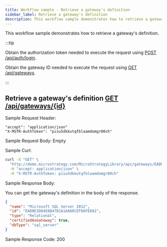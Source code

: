 ```yaml
---
title: Workflow sample - Retrieve a gateway's definition
sidebar_label: Retrieve a gateway's definition
description: This workflow sample demonstrates how to retrieve a gateway's definition.
---
```


<Available since="2021 Update 9" />

This workflow sample demonstrates how to retrieve a gateway's definition.

:::tip

Obtain the authorization token needed to execute the request using [POST /api/auth/login](https://demo.microstrategy.com/MicroStrategyLibrary/api-docs/index.html#/Authentication/postLogin).

Obtain the gateway ID needed to execute the request using [GET /api/gateways](https://demo.microstrategy.com/MicroStrategyLibrary/api-docs/index.html#/Gateways/getGateways).

:::

## Retrieve a gateway's definition [GET /api/gateways/\{id}](https://demo.microstrategy.com/MicroStrategyLibrary/api-docs/index.html#/Gateways/getGatewayById)

Sample Request Header:

```http
"accept": "application/json"
"X-MSTR-AuthToken": "pisu5dkkutqfblaamdomgr00ch"
```

Sample Request Body: Empty

Sample Curl:

```bash
curl -X "GET" \
  "http://demo.microstrategy.com/MicroStrategyLibrary/api/gateways/EAD0E3D84E8B47D1A1A860CEF66FE602" \
  -H "accept: application/json" \
  -H "X-MSTR-AuthToken: pisu5dkkutqfblaamdomgr00ch"
```

Sample Response Body:

You can get the gateway's definition in the body of the response.

```json
{
  "name": "Microsoft SQL Server 2012",
  "id": "EAD0E3D84E8B47D1A1A860CEF66FE602",
  "type": "Relational",
  "certifiedAsGateway": true,
  "dbType": "sql_server"
}
```

Sample Response Code: 200
